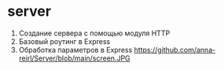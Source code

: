 # server
1. Создание сервера с помощью модуля HTTP
2. Базовый роутинг в Express
3. Обработка параметров в Express
https://github.com/anna-reirl/Server/blob/main/screen.JPG
